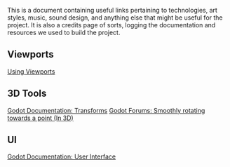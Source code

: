This is a document containing useful links pertaining to technologies, art styles, music, sound design, and anything else that might be useful for the project. 
It is also a credits page of sorts, logging the documentation and resources we used to build the project.

## Viewports
[Using Viewports](https://docs.godotengine.org/en/stable/tutorials/rendering/viewports.html#viewport-container/)

## 3D Tools
[Godot Documentation: Transforms](https://docs.godotengine.org/en/stable/classes/class_transform3d.html/)
[Godot Forums: Smoothly rotating towards a point (In 3D)](https://www.reddit.com/r/godot/comments/1cdqcmy/how_to_smoothly_turn_towards_a_target/)

## UI 
[Godot Documentation: User Interface](https://docs.godotengine.org/en/stable/tutorials/ui/index.html/)


